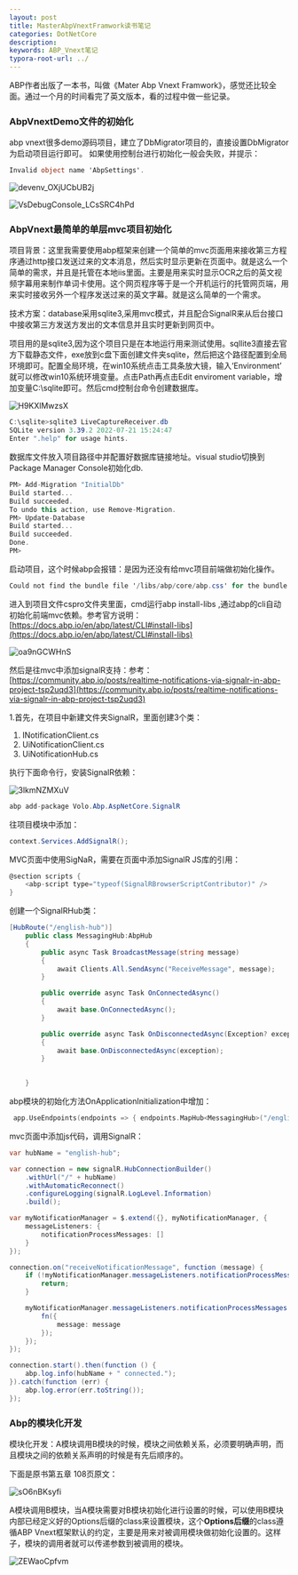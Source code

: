 ```yaml
---
layout: post
title: MasterAbpVnextFramwork读书笔记
categories: DotNetCore
description: 
keywords: ABP_Vnext笔记
typora-root-url: ../
---
```


ABP作者出版了一本书，叫做《Mater Abp Vnext Framwork》，感觉还比较全面。通过一个月的时间看完了英文版本，看的过程中做一些记录。

### AbpVnextDemo文件的初始化

abp vnext很多demo源码项目，建立了DbMigrator项目的，直接设置DbMigrator为启动项目运行即可。 如果使用控制台进行初始化一般会失败，并提示：

````c#
Invalid object name 'AbpSettings'.
````



![devenv_OXjUCbUB2j](/images/posts/devenv_OXjUCbUB2j.png)

![VsDebugConsole_LCsSRC4hPd](/images/posts/VsDebugConsole_LCsSRC4hPd.png)

### AbpVnext最简单的单层mvc项目初始化

项目背景：这里我需要使用abp框架来创建一个简单的mvc页面用来接收第三方程序通过http接口发送过来的文本消息，然后实时显示更新在页面中。就是这么一个简单的需求，并且是托管在本地iis里面。主要是用来实时显示OCR之后的英文视频字幕用来制作单词卡使用。这个网页程序等于是一个开机运行的托管网页端，用来实时接收另外一个程序发送过来的英文字幕。就是这么简单的一个需求。

技术方案：database采用sqlite3,采用mvc模式，并且配合SignalR来从后台接口中接收第三方发送方发出的文本信息并且实时更新到网页中。

项目用的是sqlite3,因为这个项目只是在本地运行用来测试使用。sqllite3直接去官方下载静态文件，exe放到c盘下面创建文件夹sqlite，然后把这个路径配置到全局环境即可。配置全局环境，在win10系统点击工具条放大镜，输入‘Environment’ 就可以修改win10系统环境变量。点击Path再点击Edit enviroment variable，增加变量C:\sqlite即可。然后cmd控制台命令创建数据库。

![H9KXlMwzsX](/images/posts/H9KXlMwzsX.png)

````c#
C:\sqlite>sqlite3 LiveCaptureReceiver.db
SQLite version 3.39.2 2022-07-21 15:24:47
Enter ".help" for usage hints.
````

数据库文件放入项目路径中并配置好数据库链接地址。visual studio切换到Package Manager Console初始化db.

````c#
PM> Add-Migration "InitialDb"
Build started...
Build succeeded.
To undo this action, use Remove-Migration.
PM> Update-Database
Build started...
Build succeeded.
Done.
PM> 
````

启动项目，这个时候abp会报错：是因为还没有给mvc项目前端做初始化操作。

````c#
Could not find the bundle file '/libs/abp/core/abp.css' for the bundle 'Basic.Global'!
````

进入到项目文件cspro文件夹里面，cmd运行abp install-libs  ,通过abp的cli自动初始化前端mvc依赖。参考官方说明：[https://docs.abp.io/en/abp/latest/CLI#install-libs](https://docs.abp.io/en/abp/latest/CLI#install-libs)

![oa9nGCWHnS](/images/posts/oa9nGCWHnS.png)

然后是往mvc中添加signalR支持：参考：[https://community.abp.io/posts/realtime-notifications-via-signalr-in-abp-project-tsp2uqd3](https://community.abp.io/posts/realtime-notifications-via-signalr-in-abp-project-tsp2uqd3)

1.首先，在项目中新建文件夹SignalR，里面创建3个类：

1. INotificationClient.cs
2. UiNotificationClient.cs
3. UiNotificationHub.cs

执行下面命令行，安装SignalR依赖：

![3lkmNZMXuV](/images/posts/3lkmNZMXuV.png)

````c#
abp add-package Volo.Abp.AspNetCore.SignalR
````



往项目模块中添加：

````c#
context.Services.AddSignalR();
````



MVC页面中使用SigNaR，需要在页面中添加SignalR JS库的引用：

````c#
@section scripts {
    <abp-script type="typeof(SignalRBrowserScriptContributor)" />
}
````

创建一个SignalRHub类：

````c#
[HubRoute("/english-hub")]
    public class MessagingHub:AbpHub
    {
        public async Task BroadcastMessage(string message)
        {
            await Clients.All.SendAsync("ReceiveMessage", message);
        }

        public override async Task OnConnectedAsync()
        {
            await base.OnConnectedAsync();
        }

        public override async Task OnDisconnectedAsync(Exception? exception)
        {
            await base.OnDisconnectedAsync(exception);
        }

        
    }
````

abp模块的初始化方法OnApplicationInitialization中增加：

````c
 app.UseEndpoints(endpoints => { endpoints.MapHub<MessagingHub>("/english-hub"); });
````

mvc页面中添加js代码，调用SignalR：

````c#
var hubName = "english-hub";

var connection = new signalR.HubConnectionBuilder()
    .withUrl("/" + hubName)
    .withAutomaticReconnect()
    .configureLogging(signalR.LogLevel.Information)
    .build();

var myNotificationManager = $.extend({}, myNotificationManager, {
    messageListeners: {
        notificationProcessMessages: []
    }
});

connection.on("receiveNotificationMessage", function (message) {
    if (!myNotificationManager.messageListeners.notificationProcessMessages) {
        return;
    }

    myNotificationManager.messageListeners.notificationProcessMessages.forEach(function (fn) {
        fn({
            message: message
        });
    });
});

connection.start().then(function () {
    abp.log.info(hubName + " connected.");
}).catch(function (err) {
    abp.log.error(err.toString());
});
````



### Abp的模块化开发

模块化开发：A模块调用B模块的时候，模块之间依赖关系，必须要明确声明，而且模块之间的依赖关系声明的时候是有先后顺序的。

下面是原书第五章 108页原文：

![sO6nBKsyfi](/images/posts/sO6nBKsyfi.png)

A模块调用B模块，当A模块需要对B模块初始化进行设置的时候，可以使用B模块内部已经定义好的Options后缀的class来设置模块，这个**Options后缀**的class遵循ABP Vnext框架默认的约定，主要是用来对被调用模块做初始化设置的。这样子，模块的调用者就可以传递参数到被调用的模块。

![ZEWaoCpfvm](/images/posts/ZEWaoCpfvm.png)

